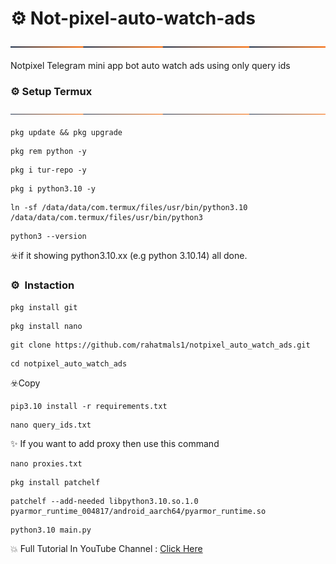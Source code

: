 # ⚙️&nbsp;Not-pixel-auto-watch-ads
<img align="center" alt="line" src="https://github.com/DalpatRathore/dalpatrathore/blob/main/assets/images/line-2.svg">

Notpixel Telegram mini app bot auto watch ads using only query ids


### ⚙️&nbsp;Setup Termux
<img align="center" alt="line" src="https://github.com/DalpatRathore/dalpatrathore/blob/main/assets/images/line-2.svg">

```
pkg update && pkg upgrade
```
```
pkg rem python -y
```
```
pkg i tur-repo -y
```
```
pkg i python3.10 -y
```
```
ln -sf /data/data/com.termux/files/usr/bin/python3.10 /data/data/com.termux/files/usr/bin/python3
```
```
python3 --version
```

☣️if it showing python3.10.xx (e.g python 3.10.14) all done.


### ⚙️&nbsp; Instaction

```
pkg install git
```
```
pkg install nano
```
```
git clone https://github.com/rahatmals1/notpixel_auto_watch_ads.git
```
```
cd notpixel_auto_watch_ads
```

☣️Copy


```
pip3.10 install -r requirements.txt
```
```
nano query_ids.txt
```

✨ If you want to add proxy then use this command


```
nano proxies.txt
```
```
pkg install patchelf
```
```
patchelf --add-needed libpython3.10.so.1.0 pyarmor_runtime_004817/android_aarch64/pyarmor_runtime.so
```
```
python3.10 main.py
```

💥 Full Tutorial In YouTube Channel : <a href="https://youtu.be/MzIyvahvRA4?si=G8SQHlqUdUMrdC2x">Click Here</a>